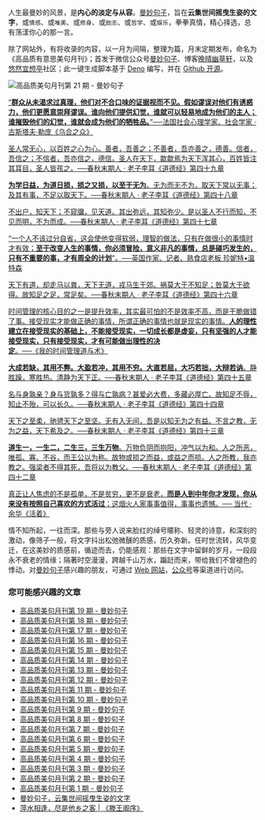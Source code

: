 人生最曼妙的风景，是**内心的淡定与从容**。[曼妙句子](https://read.lovejade.cn/)，旨在**云集世间摇曳生姿的文字**，或`情感`、或`唯美`、或`修身`、或`励志`、或`哲学`、或`娱乐`，拳拳真情，精心择选，总有荡漾你心的那一言。

除了网站外，有将收录的内容，以一月为间隔，整理为篇，月末定期发布，命名为《高品质有意思美句月刊》；首发于微信公众号[曼妙句子](https://mp.weixin.qq.com/mp/appmsgalbum?__biz=Mzk0NzI5NjQ3Mg==&action=getalbum&album_id=2103726193429512196)、博客[晚晴幽草轩](https://www.jeffjade.com)，以及[悠然宜想亭](https://forum.lovejade.cn/)社区；此一键生成脚本基于 [Deno](https://nicelinks.site/post/602d30aad099ff5688618591) 编写，并在 [Github 开源](https://github.com/nicejade/sentences-monthly-newsletter)。

![高品质美句月刊第 21 期 - 曼妙句子](https://image.nicelinks.site/jpg/nice-links-021.jpg)

[“**群众从未渴求过真理，他们对不合口味的证据视而不见。假如谬误对他们有诱惑力，他们更愿意崇拜谬误。谁向他们提供幻觉，谁就可以轻易地成为他们的主人；谁摧毁他们的幻觉，谁就会成为他们的牺牲品。**”──法国社会心理学家、社会学家   ·  古斯塔夫·勒庞《乌合之众》](https://read.lovejade.cn/p/648090986cb99b599be04f13) 

[圣人常无心，以百姓之心为心。善者，吾善之；不善者，吾亦善之，德善。信者，吾信之；不信者，吾亦信之，德信。圣人在天下，歙歙焉为天下浑其心，百姓皆注其耳目，圣人皆孩之。──春秋末期人 · 老子李耳《道德经》第四十九章](https://read.lovejade.cn/p/64807f966cb99b599be04edd) 

[**为学日益，为道日损，损之又损，以至于无为**。无为而无不为，取天下常以无事；及其有事，不足以取天下。──春秋末期人 · 老子李耳《道德经》第四十八章](https://read.lovejade.cn/p/64807f886cb99b599be04edb) 

[不出户，知天下；不窥牖，见天道。其出弥远，其知弥少。是以圣人不行而知，不见而明，不为而成。──春秋末期人 · 老子李耳《道德经》第四十七章](https://read.lovejade.cn/p/64807f786cb99b599be04ed9) 

[“一个人不该过分自省，这会使他变得软弱，理智的做法，只有在做很小的事情时才有效；**至于改变人生的事情，你必须冒险，意义非凡的事情，​总是碰巧发生的，​只有不重要的事，​才有周全的计划**”。──英国作家、记者、熟食店老板 珍妮特•温特森](https://read.lovejade.cn/p/647f31e66cb99b599be04768) 

[天下有道，却走马以粪，天下无道，戎马生于郊。祸莫大于不知足；咎莫大于欲得。故知足之足，常足矣。──春秋末期人 · 老子李耳《道德经》第四十六章](https://read.lovejade.cn/p/647f30746cb99b599be04763) 

[时间管理的核心目的之一是提升效率，其实最可怕的不是效率不高，而是干脆做错了事。接受现实才能做正确的事情，所谓正确的事情也就是现实的事情。**人的理性建立在接受现实的基础上，不能接受现实，一切成长都是虚妄，只有坚强的人才能接受现实，只有接受现实，才有可能做出理性的决定**。──《我的时间管理道与术》
](https://read.lovejade.cn/p/647566d8d10b0244940dfd65) 

[**大成若缺，其用不弊。大盈若冲，其用不穷。大直若屈，大巧若拙，大辩若讷**。静胜躁，寒胜热。清静为天下正。──春秋末期人 · 老子李耳《道德经》第四十五章](https://read.lovejade.cn/p/646f7b2fd10b0244940dd350) 

[名与身孰亲？身与货孰多？得与亡孰病？甚爱必大费，多藏必厚亡。故知足不辱，知止不殆，可以长久。──春秋末期人 · 老子李耳《道德经》第四十四章](https://read.lovejade.cn/p/646f7325d10b0244940dd305) 

[天下之至柔，驰骋天下之至坚。无有入无间，吾是以知无为之有益。不言之教，无为之益，天下希及之。──春秋末期人 · 老子李耳《道德经》第四十三章](https://read.lovejade.cn/p/646f72e0d10b0244940dd303) 

[**道生一，一生二，二生三，三生万物**。万物负阴而抱阳，冲气以为和。人之所恶，唯孤、寡、不谷，而王公以为称。故物或损之而益，或益之而损。人之所教，我亦教之。强梁者不得其死，吾将以为教父。──春秋末期人 · 老子李耳《道德经》第四十二章](https://read.lovejade.cn/p/646f7290d10b0244940dd301) 

[真正让人焦虑的不是孤单，不是贫穷，更不是衰老，**而是人到中年你才发现，你从来没有按照自己喜欢的方式活过**；这烟火人家事事值得，事事也遗憾。── 当代 · 余华《活着》](https://read.lovejade.cn/p/6465b8b752aed773d4811344) 

情不知所起，一往而深。那些与旁人说来脸红的绰号暱称、轻灵的诗意，和深刻的激动，像筛子一般，将文字抖出松弛微醺的质感，历久弥新。任时世流转，风华变迁，在这美妙的质感前，循迹而去，仍能感观：那些在文字中留鲜的岁月，一段段永不衰老的情缘；隔著时空漫漫，跨越千山万水，蹁跹而来，带给我们不曾褪色的悸动。对[曼妙句子](http://read.lovejade.cn/)感兴趣的朋友，可通过 [Web 网站](http://read.lovejade.cn/)，[公众号](https://mp.weixin.qq.com/mp/appmsgalbum?__biz=Mzk0NzI5NjQ3Mg==&action=getalbum&album_id=2103726193429512196)等渠道进行访问。

### 您可能感兴趣的文章

- [高品质美句月刊第 19 期 - 曼妙句子](https://forum.lovejade.cn/d/277-19)
- [高品质美句月刊第 18 期 - 曼妙句子](https://forum.lovejade.cn/d/270-18)
- [高品质美句月刊第 17 期 - 曼妙句子](https://forum.lovejade.cn/d/261-17)
- [高品质美句月刊第 16 期 - 曼妙句子](https://forum.lovejade.cn/d/257-16)
- [高品质美句月刊第 15 期 - 曼妙句子](https://forum.lovejade.cn/d/251-15)
- [高品质美句月刊第 14 期 - 曼妙句子](https://forum.lovejade.cn/d/236-14)
- [高品质美句月刊第 13 期 - 曼妙句子](https://forum.lovejade.cn/d/236-13)
- [高品质美句月刊第 12 期 - 曼妙句子](https://forum.lovejade.cn/d/224-12)
- [高品质美句月刊第 11 期 - 曼妙句子](https://forum.lovejade.cn/d/212-11)
- [高品质美句月刊第 10 期 - 曼妙句子](https://forum.lovejade.cn/d/208-10)
- [高品质美句月刊第 9 期 - 曼妙句子](https://forum.lovejade.cn/d/196-9)
- [高品质美句月刊第 8 期 - 曼妙句子](https://forum.lovejade.cn/d/183-8)
- [高品质美句月刊第 7 期 - 曼妙句子](https://forum.lovejade.cn/d/171-7)
- [高品质美句月刊第 6 期 - 曼妙句子](https://forum.lovejade.cn/d/144-4)
- [高品质美句月刊第 5 期 - 曼妙句子](https://forum.lovejade.cn/d/153-5)
- [高品质美句月刊第 4 期 - 曼妙句子](https://forum.lovejade.cn/d/144-4)
- [高品质美句月刊第 3 期 - 曼妙句子](https://forum.lovejade.cn/d/136-3)
- [高品质美句月刊第 2 期 - 曼妙句子](https://forum.lovejade.cn/d/124-2)
- [高品质美句月刊第 1 期 - 曼妙句子](https://forum.lovejade.cn/d/113-1)
- [曼妙句子，云集世间摇曳生姿的文字](https://forum.lovejade.cn/d/111)
- [萍水相逢，尽是他乡之客 | 《滕王阁序》](https://forum.lovejade.cn/d/73)